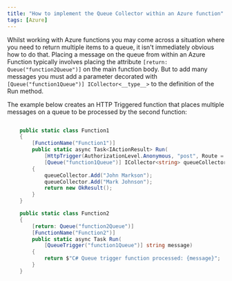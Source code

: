 ```yaml
---
title: "How to implement the Queue Collector within an Azure function"
tags: [Azure]
---
```


Whilst working with Azure functions you may come across a situation where you need
to return multiple items to a queue, it isn't immediately obvious how to do that. Placing a message on the queue from within an
Azure Function typically involves placing the attribute 
`[return: Queue("function2Queue")]` 
on the main function body. But to add many messages
you must add a parameter decorated with
`[Queue("function1Queue")] ICollector<__type__>`
to the definition of the Run method.

The example below creates an HTTP Triggered function that places multiple messages on a queue to be processed by the second function:

``` c#

    public static class Function1
    {
        [FunctionName("Function1")]
        public static async Task<IActionResult> Run(
            [HttpTrigger(AuthorizationLevel.Anonymous, "post", Route = null)] HttpRequest req,
            [Queue("function1Queue")] ICollector<string> queueCollector)
        {
            queueCollector.Add("John Markson");
            queueCollector.Add("Mark Johnson");
            return new OkResult();
        }
    }

    public static class Function2
    {
        [return: Queue("function2Queue")]
        [FunctionName("Function2")]
        public static async Task Run(
            [QueueTrigger("function1Queue")] string message)
        {
            return $"C# Queue trigger function processed: {message}";
        }
    }

```
